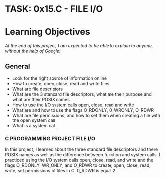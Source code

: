 # TASK: 0x15.C - FILE I/O

# Learning Objectives
*At the end of this project, I am expected to be able to explain to anyone, without the help of Google:*

## General
- Look for the right source of information online
- How to create, open, close, read and write files
- What are file descriptors
- What are the 3 standard file descriptors, what are their purpose and what are their POSIX names
- How to use the I/O system calls open, close, read and write
- What are and how to use the flags O_RDONLY, O_WRONLY, O_RDWR
- What are file permissions, and how to set them when creating a file with the open system call
- What is a system call.

### C PROGRAMMING PROJECT FILE I/O
In this project, I learned about the three standard file descriptors and there POSIX names as well as the difference between function and system calls. I practiced using the I/O system calls open, close, read, and write and the flags O_RDONLY, WR_ONLY, and O_RDWR to create, open, close, read, write, set permissions of files in C. 0_RDWR is equal 2.
